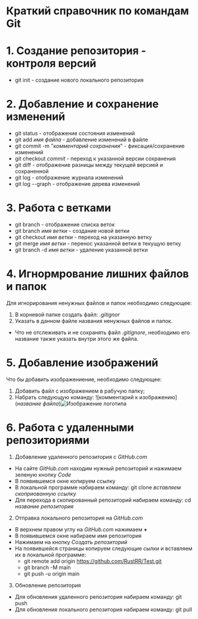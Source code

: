 # **Краткий справочник по командам Git**



# 1. Создание репозитория - контроля версий

* git init - создание нового локального репозитория

# 2. Добавление и сохранение изменений

* git status - отображение состояния изменений
* git add *имя файла* - добавление изменений в файле
* git commit -m "*комментарий сохранения*" - фиксация/сохранение изменений
* git checkout *commit* - переход к указанной версии сохранения
* git diff - отображение разницы между текущей версией и сохраненной
* git log - отображение журнала изменений
* git log --graph - отображение дерева изменений

# 3. Работа с ветками

* git branch - отображение списка веток
* git branch _имя ветки_ - создание новой ветки
* git checkout _имя ветки_ - переход на указанную ветку
* git merge _имя ветки_ - перенос указанной ветки в текущую ветку
* git branch -d _имя ветки_ - удаление указанной ветки

# 4. Игнормрование лишних файлов и папок

Для игнорирования ненужных файлов и папок необходимо следующее:
1. В корневой папке создать файл: *.gitignor*
2. Указать в данном файле названия ненужных файлов и папок.
* Что не отслеживать и не сохранять файл *.gitignore*, необходимо его название также указать внутри этого же файла.

# 5. Добавление изображений
Что бы добавить изображениение, необходимо следующее:
1. Добавить файл с изображением в рабучую папку;
2. Набрать следующую команду: ![комментарий к изображению](*название файла*)![Изображение логотипа](git.jpg)

# 6. Работа с удаленными репозиториями

1. Добавление удаленного репозитория с *GitHub.com*
* На сайте *GitHub.com* находим нужный репозиторий и нажимаем зеленую кнопку *Code*
* В появившемся окне копируем ссылку
* В локальной программе набираем команду: git clone *вставляем скоприованную ссылку*
* Для перехода в скопированный репозиторий набираем команду: cd *название репозитория*
2. Отправка локального репозитория на *GitHub.com*
* В верхнем правом углу на *GitHub.com* нажимаем **+**
* В появившемся окне набираем имя репозитория
* Нажимаем на кнопку *Создать репозиторий*
* На появившейся страницы копируем следующие сылки и вставляем их в локальной программе:
    * git remote add origin https://github.com/RustRR/Test.git
    * git branch -M main
    * git push -u origin main
3. Обновление репозитория
* Для обновления удаленного репозитория набираем команду: git push
* Для обновления локального репозитория набираем команду: git pull
